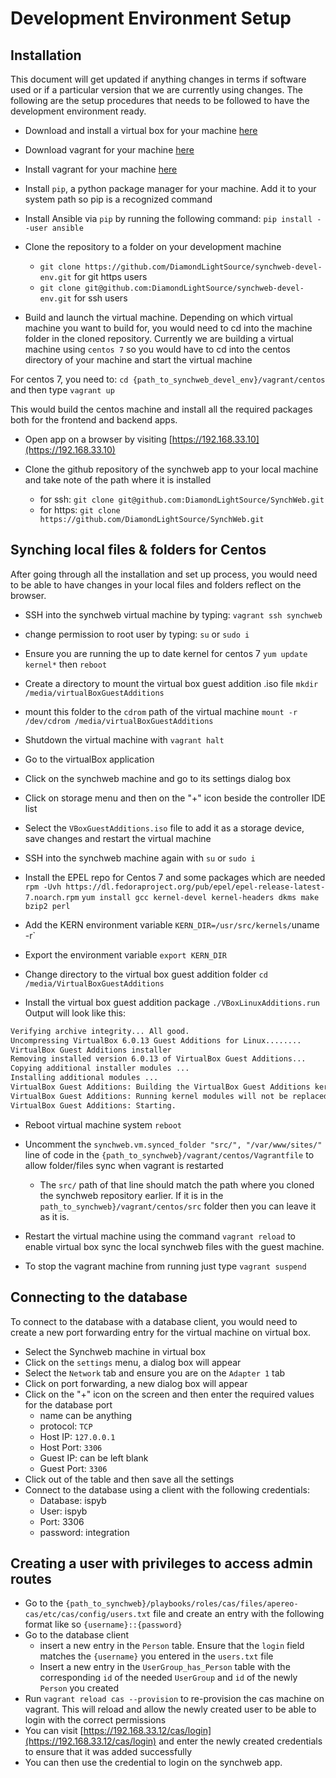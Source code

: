 # Development Environment Setup

## Installation

This document will get updated if anything changes in terms if software used or if a particular version that we are currently using changes. The following are the setup procedures that needs to be followed to have the development environment ready.

- Download and install a virtual box for your machine [here](https://www.vagrantup.com/downloads.html)

- Download vagrant for your machine [here](https://www.vagrantup.com/downloads)

- Install vagrant for your machine [here](https://www.vagrantup.com/docs/installation)

- Install `pip`, a python package manager for your machine. Add it to your system path so pip is a recognized command

- Install Ansible via `pip` by running the following command: `pip install --user ansible`

- Clone the repository to a folder on your development machine
  - `git clone https://github.com/DiamondLightSource/synchweb-devel-env.git` for git https users
  - `git clone git@github.com:DiamondLightSource/synchweb-devel-env.git` for ssh users

- Build and launch the virtual machine.
Depending on which virtual machine you want to build for, you would need to cd into the machine folder in the cloned repository. Currently we are building a virtual machine using `centos 7` so you would have to cd into the centos directory of your machine and start the virtual machine

For centos 7, you need to:
`cd {path_to_synchweb_devel_env}/vagrant/centos` and then type
`vagrant up`

This would build the centos machine and install all the required packages both for the frontend and backend apps.

- Open app on a browser by visiting [https://192.168.33.10](https://192.168.33.10)

- Clone the github repository of the synchweb app to your local machine and take note of the path where it is installed
  - for ssh: `git clone git@github.com:DiamondLightSource/SynchWeb.git`
  - for https: `git clone https://github.com/DiamondLightSource/SynchWeb.git`

## Synching local files & folders for Centos

After going through all the installation and set up process, you would need to be able to have changes in your local files and folders reflect on the browser.

- SSH into the synchweb virtual machine by typing:
`vagrant ssh synchweb`

- change permission to root user by typing:
`su` or `sudo i`

- Ensure you are running the up to date kernel for centos 7
`yum update kernel*`
then 
`reboot`

- Create a directory to mount the virtual box guest addition .iso file
`mkdir /media/virtualBoxGuestAdditions`

- mount this folder to the `cdrom` path of the virtual machine
`mount -r /dev/cdrom /media/virtualBoxGuestAdditions`

- Shutdown the virtual machine with `vagrant halt`

- Go to the virtualBox application

- Click on the synchweb machine and go to its settings dialog box

- Click on storage menu and then on the "+" icon beside the controller IDE list

- Select the `VBoxGuestAdditions.iso` file to add it as a storage device, save changes and restart the virtual machine

- SSH into the synchweb machine again with `su` or `sudo i`

- Install the EPEL repo for Centos 7 and some packages which are needed
`rpm -Uvh https://dl.fedoraproject.org/pub/epel/epel-release-latest-7.noarch.rpm`
`yum install gcc kernel-devel kernel-headers dkms make bzip2 perl`

- Add the KERN environment variable
`KERN_DIR=/usr/src/kernels/`uname -r`

- Export the environment variable
`export KERN_DIR`

- Change directory to the virtual box guest addition folder
`cd /media/VirtualBoxGuestAdditions`

- Install the virtual box guest addition package
`./VBoxLinuxAdditions.run`
Output will look like this:

```bash
Verifying archive integrity... All good.
Uncompressing VirtualBox 6.0.13 Guest Additions for Linux........
VirtualBox Guest Additions installer
Removing installed version 6.0.13 of VirtualBox Guest Additions...
Copying additional installer modules ...
Installing additional modules ...
VirtualBox Guest Additions: Building the VirtualBox Guest Additions kernel modules.  This may take a while.
VirtualBox Guest Additions: Running kernel modules will not be replaced until the system is restarted
VirtualBox Guest Additions: Starting.
```

- Reboot virtual machine system
`reboot`

- Uncomment the `synchweb.vm.synced_folder "src/", "/var/www/sites/"` line of code in the `{path_to_synchweb}/vagrant/centos/Vagrantfile` to allow folder/files sync when vagrant is restarted
  - The `src/` path of that line should match the path where you cloned the synchweb repository earlier. If it is in the `path_to_synchweb}/vagrant/centos/src` folder then you can leave it as it is.

- Restart the virtual machine using the command `vagrant reload` to enable virtual box sync the local synchweb files with the guest machine.
- To stop the vagrant machine from running just type `vagrant suspend`

## Connecting to the database

To connect to the database with a database client, you would need to create a new port forwarding entry for the virtual machine on virtual box.

- Select the Synchweb machine in virtual box
- Click on the `settings` menu, a dialog box will appear
- Select the `Network` tab and ensure you are on the `Adapter 1` tab
- Click on port forwarding, a new dialog box will appear
- Click on the "+" icon on the screen and then enter the required values for the database port
  - name can be anything
  - protocol: `TCP`
  - Host IP: `127.0.0.1`
  - Host Port: `3306`
  - Guest IP: can be left blank
  - Guest Port: `3306`
- Click out of the table and then save all the settings
- Connect to the database using a client with the following credentials:
  - Database: ispyb
  - User: ispyb
  - Port: 3306
  - password: integration

## Creating a user with privileges to access admin routes

- Go to the `{path_to_synchweb}/playbooks/roles/cas/files/apereo-cas/etc/cas/config/users.txt` file and create an entry with the following format like so `{username}::{password}`
- Go to the database client
  - insert a new entry in the `Person` table. Ensure that the `login` field matches the `{username}` you entered in the `users.txt` file
  - Insert a new entry in the `UserGroup_has_Person` table with the corresponding `id` of the needed `UserGroup` and `id` of the newly `Person` you created
- Run `vagrant reload cas --provision` to re-provision the cas machine on vagrant. This will reload and allow the newly created user to be able to login with the correct permissions
- You can visit [https://192.168.33.12/cas/login](https://192.168.33.12/cas/login) and enter the newly created credentials to ensure that it was added successfully
- You can then use the credential to login on the synchweb app.
